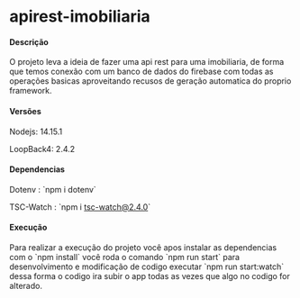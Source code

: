 # apirest-imobiliaria

#### Descrição

O projeto leva a ideia de fazer uma api rest para uma imobiliaria, de forma que temos conexão com um banco de dados do firebase com todas as operações basicas aproveitando recusos de geração automatica do proprio framework.

#### Versões

Nodejs: 14.15.1

LoopBack4: 2.4.2

#### Dependencias

Dotenv : \`npm i dotenv\`

TSC-Watch : \`npm i tsc-watch@2.4.0\`

#### Execução

Para realizar a execução do projeto você apos instalar as dependencias com o \`npm install\` você roda o comando \`npm run start\` para desenvolvimento e modificação de codigo executar \`npm run start:watch\` dessa forma o codigo ira subir o app todas as vezes que algo no codigo for alterado.


